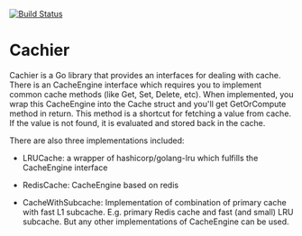[![Build Status](https://travis-ci.org/datasapiens/cachier.svg?branch=master)](https://travis-ci.org/datasapiens/cachier)

# Cachier

Cachier is a Go library that provides an interfaces for dealing with cache.
There is an CacheEngine interface which requires you to implement common cache
methods (like Get, Set, Delete, etc). When implemented, you wrap this
CacheEngine into the Cache struct and you'll get GetOrCompute method in return.
This method is a shortcut for fetching a value from cache. If the value
is not found, it is evaluated and stored back in the cache.

There are also three implementations included:

 - LRUCache: a wrapper of hashicorp/golang-lru which fulfills the CacheEngine
   interface

 - RedisCache: CacheEngine based on redis

 - CacheWithSubcache: Implementation of combination of primary cache with fast
   L1 subcache. E.g. primary Redis cache and fast (and small) LRU subcache.
   But any other implementations of CacheEngine can be used.
